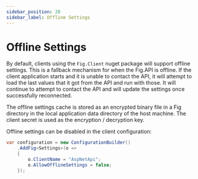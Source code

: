 ```yaml
---
sidebar_position: 20
sidebar_label: Offline Settings
---
```


# Offline Settings

By default, clients using the `Fig.Client` nuget package will support offline settings. This is a fallback mechanism for when the Fig.API is offline. If the client application starts and it is unable to contact the API, it will attempt to load the last values that it got from the API and run with those. It will continue to attempt to contact the API and will update the settings once successfully reconnected.

The offline settings cache is stored as an encrypted binary file in a Fig directory in the local application data directory of the host machine. The client secret is used as the encryption / decryption key.

Offline settings can be disabled in the client configuration:

```csharp
var configuration = new ConfigurationBuilder()
    .AddFig<Settings>(o =>
    {
        o.ClientName = "AspNetApi";
        o.AllowOfflineSettings = false;
    });
```
